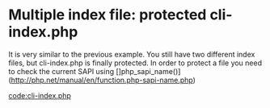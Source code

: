 # Multiple index file: protected cli-index.php

It is very similar to the previous example. You still have two different index files, 
but cli-index.php is finally protected. In order to protect a file you need to check 
the current SAPI using []php_sapi_name()](http://php.net/manual/en/function.php-sapi-name.php)

[code:cli-index.php](src/cli-index.php)